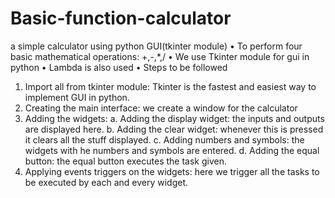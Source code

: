 # Basic-function-calculator
a simple calculator using python GUI(tkinter module)
•	To perform four basic mathematical operations: +,-,*,/
•	We use Tkinter module for gui in python
•	Lambda is also used
•	Steps to be followed
1.	Import all from tkinter module: Tkinter is the fastest and easiest way to implement GUI in python.
2.	Creating the main interface: we create a window for the calculator
3.	Adding the widgets: 
a.	Adding the display widget: the inputs and outputs are displayed here.
b.	Adding the clear widget: whenever this is pressed it clears all the stuff displayed.
c.	Adding numbers and symbols: the widgets with he numbers and symbols are entered.
d.	Adding the equal button: the equal button executes the task given.
4.	Applying events triggers on the widgets: here we trigger all the tasks to be executed by each and every widget.
